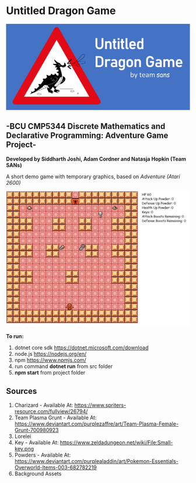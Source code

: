 # Untitled Dragon Game
<p align="center">
    <img alt="untitled dragon game by team sans (with logo)" src="adventureGameV2\AdventureGame\untitled dragon game.png">
</p>

## -BCU CMP5344 Discrete Mathematics and Declarative Programming: Adventure Game Project-

__Developed by Siddharth Joshi, Adam Cordner and Natasja Hopkin (Team SANs)__

A short demo game with temporary graphics, based on _Adventure (Atari 2600)_

<p align="center">
    <img alt="demo capture gif" src="adventureGameV2\AdventureGame\example.gif">
</p>

__To run:__
1. dotnet core sdk https://dotnet.microsoft.com/download
1. node.js https://nodejs.org/en/
1. npm https://www.npmjs.com/
1. run command __dotnet run__ from src folder
1. __npm start__ from project folder    

## Sources
1. Charizard - Available At: https://www.spriters-resource.com/fullview/26794/ 
1. Team Plasma Grunt - Available At: https://www.deviantart.com/purplezaffre/art/Team-Plasma-Female-Grunt-700980923
1. Lorelei 
1. Key - Available At: https://www.zeldadungeon.net/wiki/File:Small-key.png
1. Powders - Available At: https://www.deviantart.com/purplealaddin/art/Pokemon-Essentials-Overworld-Items-003-682782219
1. Background Assets



